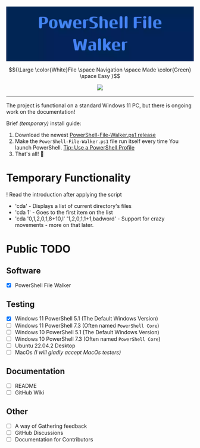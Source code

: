 <img
  align="center"
  src=".\GitHub-Assets\Banner.webp"
  alt="Banner With 'PowerShell File Walker' Text"
/>

$${\Large \color{White}File \space Navigation \space Made \color{Green} \space Easy }$$

<p align="center">
  <a href="https://example.com">
    <img src="https://img.shields.io/badge/Hello-World!-blue" />
  </a>
</p>

---

The project is functional on a standard Windows 11 PC, but there is ongoing work on the documentation!

Brief _(temporary)_ install guide:
1. Download the newest [PowerShell-File-Walker.ps1 release](https://github.com/JakuWorks/Powershell-File-Walker/releases/tag/v1.0.0)
2. Make the `PowerShell-File-Walker.ps1` file run itself every time You launch
   PowerShell. [Tip: Use a PowerShell Profile](https://learn.microsoft.com/en-us/powershell/module/microsoft.powershell.core/about/about_profiles)
3. That's all! :tada:

# Temporary Functionality
! Read the introduction after applying the script
- 'cda' - Displays a list of current directory's files
- 'cda 1' - Goes to the first item on the list
- 'cda '0,1,2,0,1,8+10,l' '1,2,0,1,1+1,badword' - Support for crazy movements - more on that later.


# Public TODO
## Software
- [x] PowerShell File Walker
## Testing
- [x] Windows 11 PowerShell 5.1 (The Default Windows Version)
- [ ] Windows 11 PowerShell 7.3 (Often named `PowerShell Core`)
- [ ] Windows 10 PowerShell 5.1 (The Default Windows Version)
- [ ] Windows 10 PowerShell 7.3 (Often named `PowerShell Core`)
- [ ] Ubuntu 22.04.2 Desktop
- [ ] MacOs *(I will gladly accept MacOs testers)*
## Documentation
- [ ] README
- [ ] GitHub Wiki
## Other
- [ ] A way of Gathering feedback
- [ ] GitHub Discussions
- [ ] Documentation for Contributors
